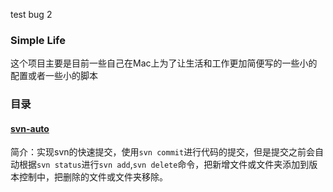 test bug 2
### Simple Life
这个项目主要是目前一些自己在Mac上为了让生活和工作更加简便写的一些小的配置或者一些小的脚本

### 目录
#### [svn-auto](./svn-auto)
简介：实现svn的快速提交，使用`svn commit`进行代码的提交，但是提交之前会自动根据`svn status`进行`svn add`,`svn delete`命令，把新增文件或文件夹添加到版本控制中，把删除的文件或文件夹移除。
